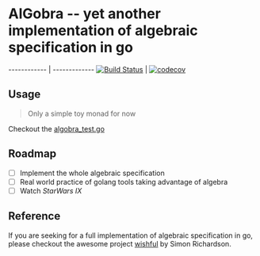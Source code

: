# AlGobra -- yet another implementation of algebraic specification in go

------------ | -------------
[![Build Status](https://travis-ci.org/paincompiler/alGobra.svg?branch=dev)](https://travis-ci.org/paincompiler/alGobra) | [![codecov](https://codecov.io/gh/paincompiler/alGobra/branch/dev/graph/badge.svg)](https://codecov.io/gh/paincompiler/alGobra)

## Usage

> Only a simple toy monad for now

Checkout the [algobra_test.go](algobra_test.go)

## Roadmap 

- [ ] Implement the whole algebraic specification 
- [ ] Real world practice of golang tools taking advantage of algebra
- [ ] Watch _*StarWars IX*_

## Reference

If you are seeking for a full implementation of algebraic specification in go, please checkout the awesome project [wishful](https://github.com/SimonRichardson/wishful) by Simon Richardson.
